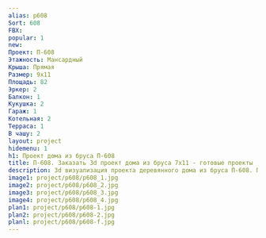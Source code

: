 ```yaml
---
alias: p608
Sort: 608
FBX: 
popular: 1
new: 
Проект: П-608
Этажность: Мансардный
Крыша: Прямая
Размер: 9х11
Площадь: 82
Эркер: 2
Балкон: 1
Кукушка: 2
Гараж: 1
Котельная: 2
Терраса: 1
В чашу: 2
layout: project
hidemenu: 1
h1: Проект дома из бруса П-608
title: П-608. Заказать 3d проект дома из бруса 7х11 - готовые проекты
description: 3d визуализация проекта деревянного дома из бруса П-608. Площадь 82 м2, размер 7х11. Вы можете внести любые изменения в проект.
image1: project/p608/p608_1.jpg
image2: project/p608/p608_2.jpg
image3: project/p608/p608_3.jpg
image4: project/p608/p608_4.jpg
plan1: project/p608/p608-1.jpg
plan2: project/p608/p608-2.jpg
planl: project/p608/p608-f.jpg
---
```

